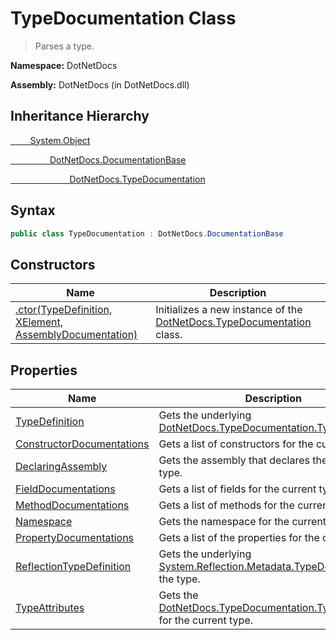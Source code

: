 # TypeDocumentation Class
> Parses a type.

**Namespace:** DotNetDocs

**Assembly:** DotNetDocs (in DotNetDocs.dll)
## Inheritance Hierarchy
[&nbsp;&nbsp;&nbsp;&nbsp;&nbsp;&nbsp;&nbsp;&nbsp;System.Object](https://www.google.com/search?q=System.Object&btnI=)

[&nbsp;&nbsp;&nbsp;&nbsp;&nbsp;&nbsp;&nbsp;&nbsp;&nbsp;&nbsp;&nbsp;&nbsp;&nbsp;&nbsp;&nbsp;&nbsp;DotNetDocs.DocumentationBase](https://www.google.com/search?q=DotNetDocs.DocumentationBase&btnI=)

[&nbsp;&nbsp;&nbsp;&nbsp;&nbsp;&nbsp;&nbsp;&nbsp;&nbsp;&nbsp;&nbsp;&nbsp;&nbsp;&nbsp;&nbsp;&nbsp;&nbsp;&nbsp;&nbsp;&nbsp;&nbsp;&nbsp;&nbsp;&nbsp;DotNetDocs.TypeDocumentation](https://www.google.com/search?q=DotNetDocs.TypeDocumentation&btnI=)

## Syntax
```csharp
public class TypeDocumentation : DotNetDocs.DocumentationBase
```
## Constructors
|Name|Description|
|---|---|
|[.ctor(TypeDefinition, XElement, AssemblyDocumentation)](/docs/DotNetDocs/TypeDocumentation/Constructors/.ctor_TypeDefinition%2c%20XElement%2c%20AssemblyDocum5174.md)|Initializes a new instance of the [DotNetDocs.TypeDocumentation](https://www.google.com/search?q=DotNetDocs.TypeDocumentation&btnI=) class.|
## Properties
|Name|Description|
|---|---|
|[TypeDefinition](/docs/DotNetDocs/TypeDocumentation/Properties/TypeDefinition.md)|Gets the underlying [DotNetDocs.TypeDocumentation.TypeDefinition](https://www.google.com/search?q=DotNetDocs.TypeDocumentation.TypeDefinition&btnI=).|
|[ConstructorDocumentations](/docs/DotNetDocs/TypeDocumentation/Properties/ConstructorDocumentations.md)|Gets a list of constructors for the current type.|
|[DeclaringAssembly](/docs/DotNetDocs/TypeDocumentation/Properties/DeclaringAssembly.md)|Gets the assembly that declares the current type.|
|[FieldDocumentations](/docs/DotNetDocs/TypeDocumentation/Properties/FieldDocumentations.md)|Gets a list of fields for the current type.|
|[MethodDocumentations](/docs/DotNetDocs/TypeDocumentation/Properties/MethodDocumentations.md)|Gets a list of methods for the current type.|
|[Namespace](/docs/DotNetDocs/TypeDocumentation/Properties/Namespace.md)|Gets the namespace for the current type.|
|[PropertyDocumentations](/docs/DotNetDocs/TypeDocumentation/Properties/PropertyDocumentations.md)|Gets a list of the properties for the current type.|
|[ReflectionTypeDefinition](/docs/DotNetDocs/TypeDocumentation/Properties/ReflectionTypeDefinition.md)|Gets the underlying [System.Reflection.Metadata.TypeDefinition](https://www.google.com/search?q=System.Reflection.Metadata.TypeDefinition&btnI=) for the type.|
|[TypeAttributes](/docs/DotNetDocs/TypeDocumentation/Properties/TypeAttributes.md)|Gets the [DotNetDocs.TypeDocumentation.TypeAttributes](https://www.google.com/search?q=DotNetDocs.TypeDocumentation.TypeAttributes&btnI=) for the current type.|
